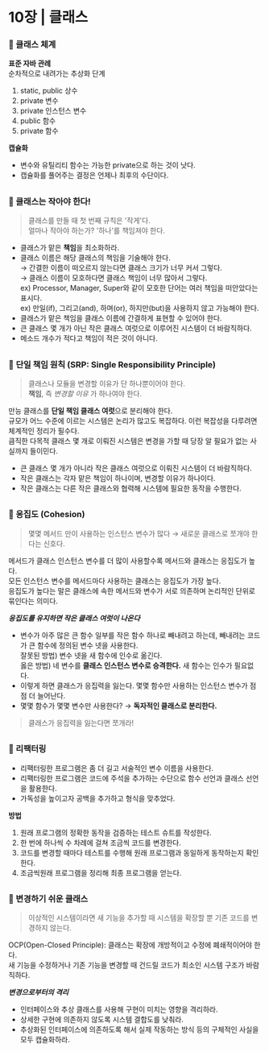 # 10장 | 클래스

### 📃 클래스 체계

**표준 자바 관례**  
순차적으로 내려가는 추상화 단계
1. static, public 상수
2. private 변수
3. private 인스턴스 변수
4. public 함수
5. private 함수

**캡슐화**
- 변수와 유틸리티 함수는 가능한 private으로 하는 것이 낫다.
- 캡슐화를 풀어주는 결정은 언제나 최후의 수단이다.

##

### 📃 클래스는 작아야 한다!

> 클래스를 만들 때 첫 번째 규칙은 '작게'다.  
얼마나 작아야 하는가? '하나'를 책임져야 한다.

- 클래스가 맡은 **책임**을 최소화하라.
- 클래스 이름은 해당 클래스의 책임을 기술해야 한다.  
  → 간결한 이름이 떠오르지 않는다면 클래스 크기가 너무 커서 그렇다.  
  → 클래스 이름이 모호하다면 클래스 책임이 너무 많아서 그렇다.  
  ex) Processor, Manager, Super와 같이 모호한 단어는 여러 책임을 떠안았다는 표시다.  
  ex) 만일(if), 그리고(and), 하며(or), 하지만(but)을 사용하지 않고 가능해야 한다.
- 클래스가 맡은 책임을 클래스 이름에 간결하게 표현할 수 있어야 한다.
- 큰 클래스 몇 개가 아닌 작은 클래스 여럿으로 이루어진 시스템이 더 바람직하다.
- 메소드 개수가 적다고 책임이 적은 것이 아니다.

##

### 📃 **단일 책임 원칙 (SRP: Single Responsibility Principle)**

> 클래스나 모듈을 변경할 이유가 단 하나뿐이어야 한다.  
**책임**, 즉 *변경할 이유* 가 하나여야 한다.

만능 클래스를 **단일 책임 클래스 여럿**으로 분리해야 한다.  
규모가 어느 수준에 이르는 시스템은 논리가 많고도 복잡하다. 이런 복잡성을 다루려면 체계적인 정리가 필수다.  
큼직한 다목적 클래스 몇 개로 이뤄진 시스템은 변경을 가할 때 당장 알 필요가 없는 사실까지 들이민다.

- 큰 클래스 몇 개가 아니라 작은 클래스 여럿으로 이뤄진 시스템이 더 바람직하다.
- 작은 클래스는 각자 맡은 책임이 하나이며, 변경할 이유가 하나이다.
- 작은 클래스는 다른 작은 클래스와 협력해 시스템에 필요한 동작을 수행한다.

##

### 📃 응집도 (Cohesion)

> 몇몇 메서드 만이 사용하는 인스턴스 변수가 많다 → 새로운 클래스로 쪼개야 한다는 신호다.

메서드가 클래스 인스턴스 변수를 더 많이 사용할수록 메서드와 클래스는 응집도가 높다.  
모든 인스턴스 변수를 메서드마다 사용하는 클래스는 응집도가 가장 높다.  
응집도가 높다는 말은 클래스에 속한 메서드와 변수가 서로 의존하며 논리적인 단위로 묶인다는 의미다.

***응집도를 유지하면 작은 클래스 여럿이 나온다***
- 변수가 아주 많은 큰 함수 일부를 작은 함수 하나로 빼내려고 하는데, 빼내려는 코드가 큰 함수에 정의된 변수 넷을 사용한다.  
  잘못된 방법) 변수 넷을 새 함수에 인수로 옮긴다.  
  옳은 방법) 네 변수를 **클래스 인스턴스 변수로 승격한다.** 새 함수는 인수가 필요없다.
- 이렇게 하면 클래스가 응집력을 잃는다. 몇몇 함수만 사용하는 인스턴스 변수가 점점 더 늘어난다.
- 몇몇 함수가 몇몇 변수만 사용한다? → **독자적인 클래스로 분리한다.**

> 클래스가 응집력을 잃는다면 쪼개라!
> 
> ##

### 📃 리팩터링

- 리팩터링한 프로그램은 좀 더 길고 서술적인 변수 이름을 사용한다.
- 리팩터링한 프로그램은 코드에 주석을 추가하는 수단으로 함수 선언과 클래스 선언을 활용한다.
- 가독성을 높이고자 공백을 추가하고 형식을 맞추었다.

**방법**

1. 원래 프로그램의 정확한 동작을 검증하는 테스트 슈트를 작성한다.
2. 한 번에 하나씩 수 차례에 걸쳐 조금씩 코드를 변경한다.
3. 코드를 변경할 때마다 테스트를 수행해 원래 프로그램과 동일하게 동작하는지 확인한다.
4. 조금씩원래 프로그램을 정리해 최종 프로그램을 얻는다.

##

### 📃 변경하기 쉬운 클래스

> 이상적인 시스템이라면 새 기능을 추가할 때 시스템을 확장할 뿐 기존 코드를 변경하지 않는다.

OCP(Open-Closed Principle): 클래스는 확장에 개방적이고 수정에 폐쇄적이어야 한다.  
새 기능을 수정하거나 기존 기능을 변경할 때 건드릴 코드가 최소인 시스템 구조가 바람직하다.

***변경으로부터의 격리***
- 인터페이스와 추상 클래스를 사용해 구현이 미치는 영향을 격리하라.
- 상세한 구현에 의존하지 않도록 시스템 결합도를 낮춰라.
- 추상화된 인터페이스에 의존하도록 해서 실제 작동하는 방식 등의 구체적인 사실을 모두 캡슐화하라.